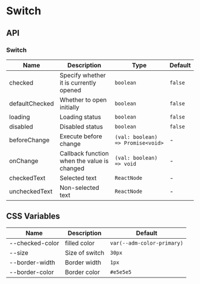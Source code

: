 # Switch

<code src="./demos/demo1.tsx"></code>
<code src="./demos/demo2.tsx"></code>

## API

### Switch

| Name           | Description                                 | Type                              | Default |
| -------------- | ------------------------------------------- | --------------------------------- | ------- |
| checked        | Specify whether it is currently opened      | `boolean`                         | `false` |
| defaultChecked | Whether to open initially                   | `boolean`                         | `false` |
| loading        | Loading status                              | `boolean`                         | `false` |
| disabled       | Disabled status                             | `boolean`                         | `false` |
| beforeChange   | Execute before change                       | `(val: boolean) => Promise<void>` | -       |
| onChange       | Callback function when the value is changed | `(val: boolean) => void`          | -       |
| checkedText    | Selected text                               | `ReactNode`                       | -       |
| uncheckedText  | Non-selected text                           | `ReactNode`                       | -       |

## CSS Variables

| Name            | Description    | Default                    |
| --------------- | -------------- | -------------------------- |
| --checked-color | filled color   | `var(--adm-color-primary)` |
| --size          | Size of switch | `30px`                     |
| --border-width  | Border width   | `1px`                      |
| --border-color  | Border color   | `#e5e5e5`                  |
